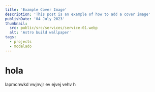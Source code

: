 ```yaml
---
title: 'Example Cover Image'
description: 'This post is an example of how to add a cover image'
publishDate: '04 July 2023'
thumbnail:
  src: public/src/services/service-01.webp
  alt: 'Astro build wallpaper'
tags:
  - projects
  - modelado
---
```


# hola

lapmcnwkd vwjnvjr ev ejvej vehv h
